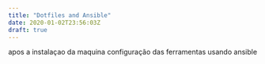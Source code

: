 ```yaml
---
title: "Dotfiles and Ansible"
date: 2020-01-02T23:56:03Z
draft: true
---
```


apos a instalaçao da maquina configuração das ferramentas usando ansible